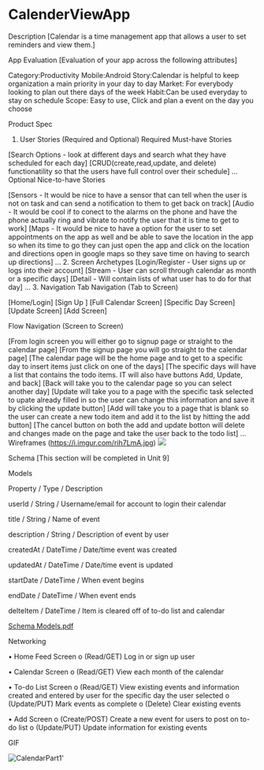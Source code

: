 # CalenderViewApp
Description
[Calendar is a time management app that allows a user to set reminders and view them.]

App Evaluation
[Evaluation of your app across the following attributes]

Category:Productivity
Mobile:Android 
Story:Calendar is helpful to keep organization a main priority in your day to day 
Market: For everybody looking to plan out there days of the week
Habit:Can be used everyday to stay on schedule
Scope: Easy to use, Click and plan a event on the day you choose

Product Spec
1. User Stories (Required and Optional)
Required Must-have Stories

[Search Options - look at different days and search what they have scheduled for each day]
[CRUD(create,read,update, and delete) functionatility so that the users have full control over their schedule]
…
Optional Nice-to-have Stories

[Sensors - It would be nice to have a sensor that can tell when the user is not on task and can send a notification to them to get back on track]
[Audio - It would be cool if to conect to the alarms on the phone and have the phone actually ring and vibrate to notify the user that it is time to get to work]
[Maps - It would be nice to have a option for the user to set appointments on the app as well and be able to save the location in the app so when its time to go they can just open the app and click on the location and directions open in google maps so they save time on having to search up directions]
…
2. Screen Archetypes
[Login/Register - User signs up or logs into their account]
[Stream - User can scroll through calendar as month or a specific days]
[Detail - Will contain lists of what user has to do for that day]
…
3. Navigation
Tab Navigation (Tab to Screen)

[Home/Login]
[Sign Up ]
[Full Calendar Screen]
[Specific Day Screen]
[Update Screen]
[Add Screen]

Flow Navigation (Screen to Screen)

[From login screen you will either go to signup page or straight to the calendar page]
[From the signup page you will go straight to the calendar page]
[The calendar page will be the home page and to get to a specific day to insert items just click on one of the days]
[The specific days will have a list that contains the todo items. IT will also have buttons Add, Update, and back]
[Back will take you to the calendar page so you can select another day]
[Update will take you to a page with the specific task selected to upate already filled in so the user can change this information and save it by clicking the update button]
[Add will take you to a page that is blank so the user can create a new todo item and add it to the list by hitting the add button]
[The cancel button on both the add and update botton will delete and changes made on the page and take the user back to the todo list]
…
Wireframes
(https://i.imgur.com/rih7LmA.jpg)
![](https://i.imgur.com/6pMn2O6.jpg)

Schema
[This section will be completed in Unit 9]

Models

Property	   /  Type	      /       Description


userId	   /    String	    /       Username/email for account to login their calendar


title	     /    String      /    Name of event


description	 /  String	     /     Description of event by user


createdAt   / 	 DateTime	     /    Date/time event was created


updatedAt  /	   DateTime	     /    Date/time event is updated


startDate	  /   DateTime	    /     When event begins


endDate	    /   DateTime	    /     When event ends


delteItem	 /    DateTime	    /     Item is cleared off of to-do list and calendar

[Schema Models.pdf](https://github.com/Group4CodePath/CalenderViewApp/files/7410378/Schema.Models.pdf)




Networking

•	Home Feed Screen
   o	(Read/GET) Log in or sign up user
   
•	Calendar Screen
   o	(Read/GET) View each month of the calendar
   
•	To-do List Screen
   o	(Read/GET) View existing events and information created and entered by user for the specific day the user selected
   o	(Update/PUT) Mark events as complete 
   o	(Delete) Clear existing events
   
•	Add Screen
   o	(Create/POST) Create a new event for users to post on to-do list
   o	(Update/PUT) Update information for existing events 
   
   
   GIF 
   
   ![CalendarPart1](https://user-images.githubusercontent.com/81546865/139946315-1aa947a2-0c13-41d7-8765-15f9c23f7d90.gif)'
   


